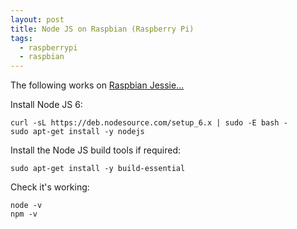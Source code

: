 ```yaml
---
layout: post
title: Node JS on Raspbian (Raspberry Pi)
tags:
  - raspberrypi
  - raspbian
---
```


The following works on [Raspbian Jessie...](https://www.raspberrypi.org/downloads/raspbian/)

Install Node JS 6:

```
curl -sL https://deb.nodesource.com/setup_6.x | sudo -E bash -
sudo apt-get install -y nodejs
```

Install the Node JS build tools if required:

```
sudo apt-get install -y build-essential
```

Check it's working:

```
node -v
npm -v
```
